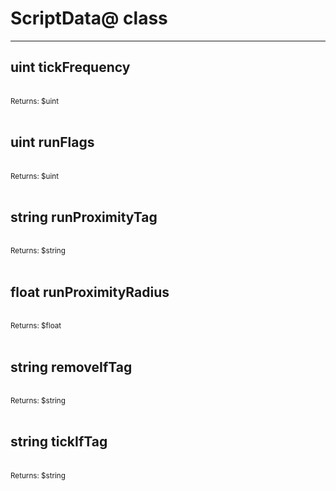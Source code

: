 # ScriptData@ class

---

## uint tickFrequency

<br>
<small>Returns: $uint </small>

<br>
<br>

## uint runFlags

<br>
<small>Returns: $uint </small>

<br>
<br>

## string runProximityTag

<br>
<small>Returns: $string </small>

<br>
<br>

## float runProximityRadius

<br>
<small>Returns: $float </small>

<br>
<br>

## string removeIfTag

<br>
<small>Returns: $string </small>

<br>
<br>

## string tickIfTag

<br>
<small>Returns: $string </small>

<br>
<br>

